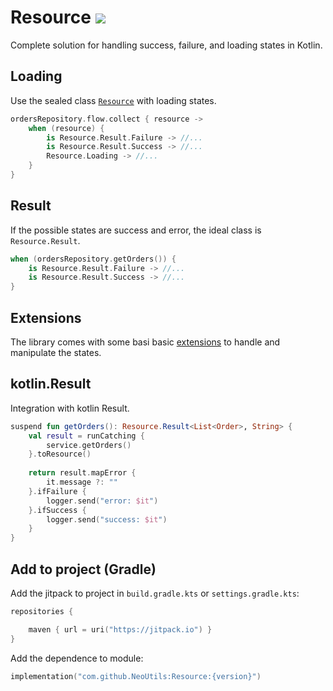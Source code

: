 # Resource [![](https://jitpack.io/v/Irineu333/Resource.svg) ](https://jitpack.io/#Irineu333/Highlight)

Complete solution for handling success, failure, and loading states in Kotlin.

## Loading

Use the sealed class [`Resource`](src%2Fmain%2Fkotlin%2FResource.kt) with loading states.

``` kotlin
ordersRepository.flow.collect { resource ->
    when (resource) {
        is Resource.Result.Failure -> //...
        is Resource.Result.Success -> //...
        Resource.Loading -> //...
    }
}
```

## Result

If the possible states are success and error, the ideal class is `Resource.Result`.

``` kotlin
when (ordersRepository.getOrders()) {
    is Resource.Result.Failure -> //...
    is Resource.Result.Success -> //...
}
```

## Extensions

The library comes with some basi basic [extensions](src%2Fmain%2Fkotlin%2Fextension%2FResource.kt) to handle and
manipulate the states.

## kotlin.Result

Integration with kotlin Result.

``` kotlin
suspend fun getOrders(): Resource.Result<List<Order>, String> {
    val result = runCatching {
        service.getOrders()
    }.toResource()
    
    return result.mapError {
        it.message ?: ""
    }.ifFailure {
        logger.send("error: $it")
    }.ifSuccess {
        logger.send("success: $it")
    }
}
```

## Add to project (Gradle)

Add the jitpack to project in `build.gradle.kts` or `settings.gradle.kts`:

``` kotlin
repositories { 

    maven { url = uri("https://jitpack.io") }
}
```

Add the dependence to module:

``` kotlin
implementation("com.github.NeoUtils:Resource:{version}")
```